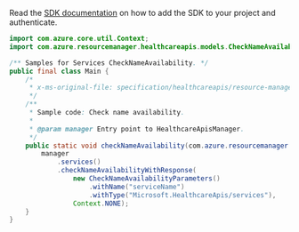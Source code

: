 Read the [SDK documentation](https://github.com/Azure/azure-sdk-for-java/blob/azure-resourcemanager-healthcareapis_1.0.0-beta.2/sdk/healthcareapis/azure-resourcemanager-healthcareapis/README.md) on how to add the SDK to your project and authenticate.

```java
import com.azure.core.util.Context;
import com.azure.resourcemanager.healthcareapis.models.CheckNameAvailabilityParameters;

/** Samples for Services CheckNameAvailability. */
public final class Main {
    /*
     * x-ms-original-file: specification/healthcareapis/resource-manager/Microsoft.HealthcareApis/stable/2021-11-01/examples/CheckNameAvailabilityPost.json
     */
    /**
     * Sample code: Check name availability.
     *
     * @param manager Entry point to HealthcareApisManager.
     */
    public static void checkNameAvailability(com.azure.resourcemanager.healthcareapis.HealthcareApisManager manager) {
        manager
            .services()
            .checkNameAvailabilityWithResponse(
                new CheckNameAvailabilityParameters()
                    .withName("serviceName")
                    .withType("Microsoft.HealthcareApis/services"),
                Context.NONE);
    }
}
```

